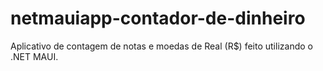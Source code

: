 # netmauiapp-contador-de-dinheiro
Aplicativo de contagem de notas e moedas de Real (R$) feito utilizando o .NET MAUI.
